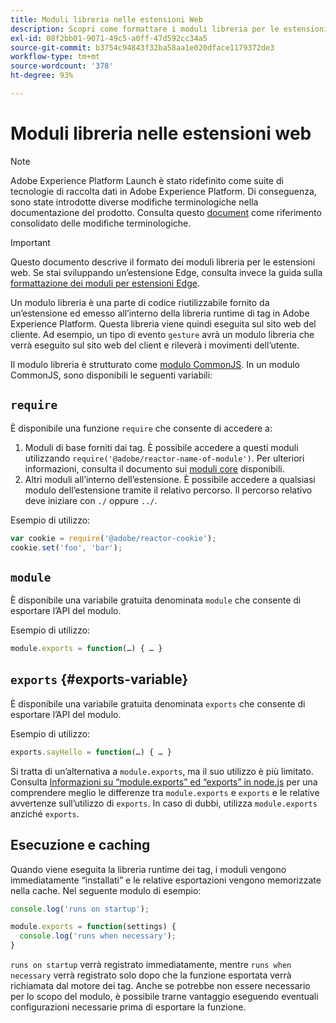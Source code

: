 ```yaml
---
title: Moduli libreria nelle estensioni Web
description: Scopri come formattare i moduli libreria per le estensioni Web in Adobe Experience Platform.
exl-id: 08f2bb01-9071-49c5-a0ff-47d592cc34a5
source-git-commit: b3754c94843f32ba58aa1e020dface1179372de3
workflow-type: tm+mt
source-wordcount: '378'
ht-degree: 93%

---
```


# Moduli libreria nelle estensioni web

>[!NOTE]
>
>Adobe Experience Platform Launch è stato ridefinito come suite di tecnologie di raccolta dati in Adobe Experience Platform. Di conseguenza, sono state introdotte diverse modifiche terminologiche nella documentazione del prodotto. Consulta questo [document](../../term-updates.md) come riferimento consolidato delle modifiche terminologiche.

>[!IMPORTANT]
>
>Questo documento descrive il formato dei moduli libreria per le estensioni web. Se stai sviluppando un’estensione Edge, consulta invece la guida sulla [formattazione dei moduli per estensioni Edge](../edge/format.md).

Un modulo libreria è una parte di codice riutilizzabile fornito da un’estensione ed emesso all’interno della libreria runtime di tag in Adobe Experience Platform. Questa libreria viene quindi eseguita sul sito web del cliente. Ad esempio, un tipo di evento `gesture` avrà un modulo libreria che verrà eseguito sul sito web del client e rileverà i movimenti dell’utente.

Il modulo libreria è strutturato come [modulo CommonJS](https://nodejs.org/api/modules.html#modules-commonjs-modules). In un modulo CommonJS, sono disponibili le seguenti variabili:

## `require`

È disponibile una funzione `require` che consente di accedere a:

1. Moduli di base forniti dai tag. È possibile accedere a questi moduli utilizzando `require('@adobe/reactor-name-of-module')`. Per ulteriori informazioni, consulta il documento sui [moduli core](./core.md) disponibili.
1. Altri moduli all’interno dell’estensione. È possibile accedere a qualsiasi modulo dell’estensione tramite il relativo percorso. Il percorso relativo deve iniziare con `./` oppure `../`.

Esempio di utilizzo:

```javascript
var cookie = require('@adobe/reactor-cookie');
cookie.set('foo', 'bar');
```

## `module`

È disponibile una variabile gratuita denominata `module` che consente di esportare l’API del modulo.

Esempio di utilizzo:

```javascript
module.exports = function(…) { … }
```

## `exports` {#exports-variable}

È disponibile una variabile gratuita denominata `exports` che consente di esportare l’API del modulo.

Esempio di utilizzo:

```javascript
exports.sayHello = function(…) { … }
```

Si tratta di un’alternativa a `module.exports`, ma il suo utilizzo è più limitato. Consulta [Informazioni su “module.exports” ed “exports” in node.js](https://www.sitepoint.com/understanding-module-exports-exports-node-js/) per una comprendere meglio le differenze tra `module.exports` e `exports` e le relative avvertenze sull’utilizzo di `exports`. In caso di dubbi, utilizza `module.exports` anziché `exports`.

## Esecuzione e caching

Quando viene eseguita la libreria runtime dei tag, i moduli vengono immediatamente “installati” e le relative esportazioni vengono memorizzate nella cache. Nel seguente modulo di esempio:

```javascript
console.log('runs on startup');

module.exports = function(settings) {
  console.log('runs when necessary');
}
```

`runs on startup` verrà registrato immediatamente, mentre `runs when necessary` verrà registrato solo dopo che la funzione esportata verrà richiamata dal motore dei tag. Anche se potrebbe non essere necessario per lo scopo del modulo, è possibile trarne vantaggio eseguendo eventuali configurazioni necessarie prima di esportare la funzione.
